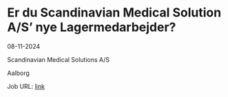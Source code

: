 # Er du Scandinavian Medical Solution A/S’ nye Lagermedarbejder?
08-11-2024

Scandinavian Medical Solutions A/S

Aalborg

Job URL: [link](https://www.jobindex.dk/jobannonce/h1514612/er-du-scandinavian-medical-solution-a-s-nye-lagermedarbejder)


